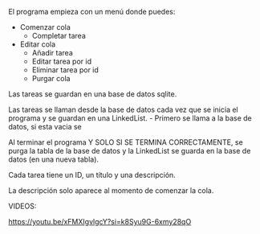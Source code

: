 El programa empieza con un menú donde puedes:
- Comenzar cola
    - Completar tarea
- Editar cola
    - Añadir tarea
    - Editar tarea por id
    - Eliminar tarea por id
    - Purgar cola


Las tareas se guardan en una base de datos sqlite.

Las tareas se llaman desde la base de datos cada vez que se inicia el programa y se guardan en una LinkedList.
    - Primero se llama a la base de datos, si esta vacia se 

Al terminar el programa Y SOLO SI SE TERMINA CORRECTAMENTE, se purga la tabla de la base de datos y la LinkedList se guarda en la base de datos (en una nueva tabla).

Cada tarea tiene un ID, un título y una descripción.

La descripción solo aparece al momento de comenzar la cola.


VIDEOS:

https://youtu.be/xFMXIgvlgcY?si=k8Syu9G-6xmy28qO